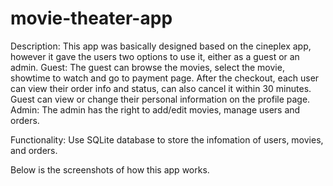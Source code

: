 # movie-theater-app

Description:
This app was basically designed based on the cineplex app, however it gave the users two options to use it, either as a guest or an admin.
Guest:
The guest can browse the movies, select the movie, showtime to watch and go to payment page. After the checkout, each user can view their 
order info and status, can also cancel it within 30 minutes.
Guest can view or change their personal information on the profile page.
Admin:
The admin has the right to add/edit movies, manage users and orders.

Functionality:
Use SQLite database to store the infomation of users, movies, and orders.

Below is the screenshots of how this app works.
